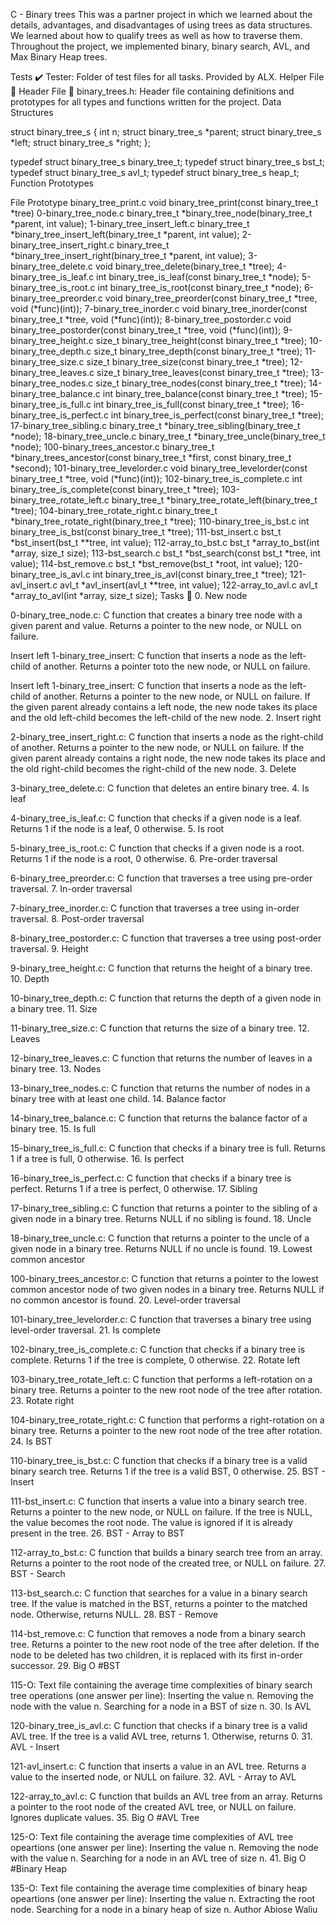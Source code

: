 C - Binary trees This was a partner project in which we learned about the details, advantages, and disadvantages of using trees as data structures. We learned about how to qualify trees as well as how to traverse them. Throughout the project, we implemented binary, binary search, AVL, and Max Binary Heap trees.

Tests ✔️ Tester: Folder of test files for all tasks. Provided by ALX. Helper File 🙌 Header File 📁 binary_trees.h: Header file containing definitions and prototypes for all types and functions written for the project. Data Structures

struct binary_tree_s { int n; struct binary_tree_s *parent; struct binary_tree_s *left; struct binary_tree_s *right; };

typedef struct binary_tree_s binary_tree_t; typedef struct binary_tree_s bst_t; typedef struct binary_tree_s avl_t; typedef struct binary_tree_s heap_t; Function Prototypes

File Prototype binary_tree_print.c void binary_tree_print(const binary_tree_t *tree) 0-binary_tree_node.c binary_tree_t *binary_tree_node(binary_tree_t *parent, int value); 1-binary_tree_insert_left.c binary_tree_t *binary_tree_insert_left(binary_tree_t *parent, int value); 2-binary_tree_insert_right.c binary_tree_t *binary_tree_insert_right(binary_tree_t *parent, int value); 3-binary_tree_delete.c void binary_tree_delete(binary_tree_t *tree); 4-binary_tree_is_leaf.c int binary_tree_is_leaf(const binary_tree_t *node); 5-binary_tree_is_root.c int binary_tree_is_root(const binary_tree_t *node); 6-binary_tree_preorder.c void binary_tree_preorder(const binary_tree_t *tree, void (*func)(int)); 7-binary_tree_inorder.c void binary_tree_inorder(const binary_tree_t *tree, void (*func)(int)); 8-binary_tree_postorder.c void binary_tree_postorder(const binary_tree_t *tree, void (*func)(int)); 9-binary_tree_height.c size_t binary_tree_height(const binary_tree_t *tree); 10-binary_tree_depth.c size_t binary_tree_depth(const binary_tree_t *tree); 11-binary_tree_size.c size_t binary_tree_size(const binary_tree_t *tree); 12-binary_tree_leaves.c size_t binary_tree_leaves(const binary_tree_t *tree); 13-binary_tree_nodes.c size_t binary_tree_nodes(const binary_tree_t *tree); 14-binary_tree_balance.c int binary_tree_balance(const binary_tree_t *tree); 15-binary_tree_is_full.c int binary_tree_is_full(const binary_tree_t *tree); 16-binary_tree_is_perfect.c int binary_tree_is_perfect(const binary_tree_t *tree); 17-binary_tree_sibling.c binary_tree_t *binary_tree_sibling(binary_tree_t *node); 18-binary_tree_uncle.c binary_tree_t *binary_tree_uncle(binary_tree_t *node); 100-binary_trees_ancestor.c binary_tree_t *binary_trees_ancestor(const binary_tree_t *first, const binary_tree_t *second); 101-binary_tree_levelorder.c void binary_tree_levelorder(const binary_tree_t *tree, void (*func)(int)); 102-binary_tree_is_complete.c int binary_tree_is_complete(const binary_tree_t *tree); 103-binary_tree_rotate_left.c binary_tree_t *binary_tree_rotate_left(binary_tree_t *tree); 104-binary_tree_rotate_right.c binary_tree_t *binary_tree_rotate_right(binary_tree_t *tree); 110-binary_tree_is_bst.c int binary_tree_is_bst(const binary_tree_t *tree); 111-bst_insert.c bst_t *bst_insert(bst_t **tree, int value); 112-array_to_bst.c bst_t *array_to_bst(int *array, size_t size); 113-bst_search.c bst_t *bst_search(const bst_t *tree, int value); 114-bst_remove.c bst_t *bst_remove(bst_t *root, int value); 120-binary_tree_is_avl.c int binary_tree_is_avl(const binary_tree_t *tree); 121-avl_insert.c avl_t *avl_insert(avl_t **tree, int value); 122-array_to_avl.c avl_t *array_to_avl(int *array, size_t size); Tasks 📃 0. New node

0-binary_tree_node.c: C function that creates a binary tree node with a given parent and value. Returns a pointer to the new node, or NULL on failure.

Insert left
1-binary_tree_insert: C function that inserts a node as the left-child of another. Returns a pointer toto the new node, or NULL on failure.

Insert left
1-binary_tree_insert: C function that inserts a node as the left-child of another. Returns a pointer to the new node, or NULL on failure. If the given parent already contains a left node, the new node takes its place and the old left-child becomes the left-child of the new node. 2. Insert right

2-binary_tree_insert_right.c: C function that inserts a node as the right-child of another. Returns a pointer to the new node, or NULL on failure. If the given parent already contains a right node, the new node takes its place and the old right-child becomes the right-child of the new node. 3. Delete

3-binary_tree_delete.c: C function that deletes an entire binary tree. 4. Is leaf

4-binary_tree_is_leaf.c: C function that checks if a given node is a leaf. Returns 1 if the node is a leaf, 0 otherwise. 5. Is root

5-binary_tree_is_root.c: C function that checks if a given node is a root. Returns 1 if the node is a root, 0 otherwise. 6. Pre-order traversal

6-binary_tree_preorder.c: C function that traverses a tree using pre-order traversal. 7. In-order traversal

7-binary_tree_inorder.c: C function that traverses a tree using in-order traversal. 8. Post-order traversal

8-binary_tree_postorder.c: C function that traverses a tree using post-order traversal. 9. Height

9-binary_tree_height.c: C function that returns the height of a binary tree. 10. Depth

10-binary_tree_depth.c: C function that returns the depth of a given node in a binary tree. 11. Size

11-binary_tree_size.c: C function that returns the size of a binary tree. 12. Leaves

12-binary_tree_leaves.c: C function that returns the number of leaves in a binary tree. 13. Nodes

13-binary_tree_nodes.c: C function that returns the number of nodes in a binary tree with at least one child. 14. Balance factor

14-binary_tree_balance.c: C function that returns the balance factor of a binary tree. 15. Is full

15-binary_tree_is_full.c: C function that checks if a binary tree is full. Returns 1 if a tree is full, 0 otherwise. 16. Is perfect

16-binary_tree_is_perfect.c: C function that checks if a binary tree is perfect. Returns 1 if a tree is perfect, 0 otherwise. 17. Sibling

17-binary_tree_sibling.c: C function that returns a pointer to the sibling of a given node in a binary tree. Returns NULL if no sibling is found. 18. Uncle

18-binary_tree_uncle.c: C function that returns a pointer to the uncle of a given node in a binary tree. Returns NULL if no uncle is found. 19. Lowest common ancestor

100-binary_trees_ancestor.c: C function that returns a pointer to the lowest common ancestor node of two given nodes in a binary tree. Returns NULL if no common ancestor is found. 20. Level-order traversal

101-binary_tree_levelorder.c: C function that traverses a binary tree using level-order traversal. 21. Is complete

102-binary_tree_is_complete.c: C function that checks if a binary tree is complete. Returns 1 if the tree is complete, 0 otherwise. 22. Rotate left

103-binary_tree_rotate_left.c: C function that performs a left-rotation on a binary tree. Returns a pointer to the new root node of the tree after rotation. 23. Rotate right

104-binary_tree_rotate_right.c: C function that performs a right-rotation on a binary tree. Returns a pointer to the new root node of the tree after rotation. 24. Is BST

110-binary_tree_is_bst.c: C function that checks if a binary tree is a valid binary search tree. Returns 1 if the tree is a valid BST, 0 otherwise. 25. BST - Insert

111-bst_insert.c: C function that inserts a value into a binary search tree. Returns a pointer to the new node, or NULL on failure. If the tree is NULL, the value becomes the root node. The value is ignored if it is already present in the tree. 26. BST - Array to BST

112-array_to_bst.c: C function that builds a binary search tree from an array. Returns a pointer to the root node of the created tree, or NULL on failure. 27. BST - Search

113-bst_search.c: C function that searches for a value in a binary search tree. If the value is matched in the BST, returns a pointer to the matched node. Otherwise, returns NULL. 28. BST - Remove

114-bst_remove.c: C function that removes a node from a binary search tree. Returns a pointer to the new root node of the tree after deletion. If the node to be deleted has two children, it is replaced with its first in-order successor. 29. Big O #BST

115-O: Text file containing the average time complexities of binary search tree operations (one answer per line): Inserting the value n. Removing the node with the value n. Searching for a node in a BST of size n. 30. Is AVL

120-binary_tree_is_avl.c: C function that checks if a binary tree is a valid AVL tree. If the tree is a valid AVL tree, returns 1. Otherwise, returns 0. 31. AVL - Insert

121-avl_insert.c: C function that inserts a value in an AVL tree. Returns a value to the inserted node, or NULL on failure. 32. AVL - Array to AVL

122-array_to_avl.c: C function that builds an AVL tree from an array. Returns a pointer to the root node of the created AVL tree, or NULL on failure. Ignores duplicate values. 35. Big O #AVL Tree

125-O: Text file containing the average time complexities of AVL tree opeartions (one answer per line): Inserting the value n. Removing the node with the value n. Searching for a node in an AVL tree of size n. 41. Big O #Binary Heap

135-O: Text file containing the average time complexities of binary heap opeartions (one answer per line): Inserting the value n. Extracting the root node. Searching for a node in a binary heap of size n. Author  Abiose Waliu
